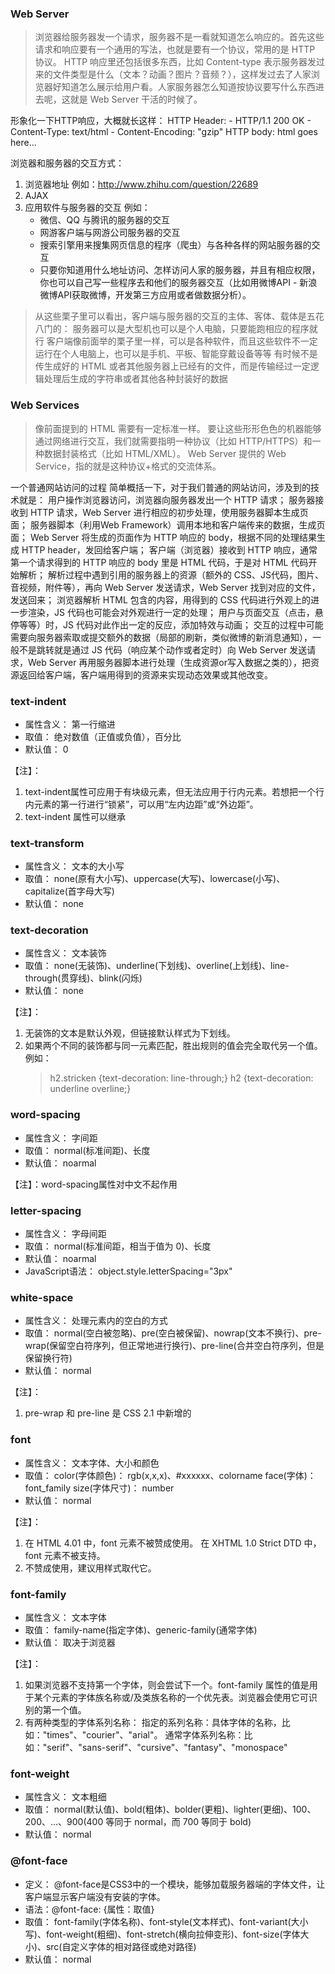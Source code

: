 ### Web Server

> 浏览器给服务器发一个请求，服务器不是一看就知道怎么响应的。首先这些请求和响应要有一个通用的写法，也就是要有一个协议，常用的是 HTTP 协议。
> HTTP 响应里还包括很多东西，比如 Content-type 表示服务器发过来的文件类型是什么（文本？动画？图片？音频？），这样发过去了人家浏览器好知道怎么展示给用户看。人家服务器怎么知道按协议要写什么东西进去呢，这就是 Web Server 干活的时候了。


形象化一下HTTP响应，大概就长这样：
HTTP Header:
    - HTTP/1.1 200 OK
    - Content-Type: text/html
    - Content-Encoding: "gzip"
HTTP body:
    html goes here...

浏览器和服务器的交互方式：
1. 浏览器地址 例如：http://www.zhihu.com/question/22689
2. AJAX
3. 应用软件与服务器的交互 
   例如：
    - 微信、QQ 与腾讯的服务器的交互
    - 网游客户端与网游公司服务器的交互
    - 搜索引擎用来搜集网页信息的程序（爬虫）与各种各样的网站服务器的交互
    - 只要你知道用什么地址访问、怎样访问人家的服务器，并且有相应权限，你也可以自己写一些程序去和他们的服务器交互（比如用微博API - 新浪微博API获取微博，开发第三方应用或者做数据分析）。

> 从这些栗子里可以看出，客户端与服务器的交互的主体、客体、载体是五花八门的：
> 服务器可以是大型机也可以是个人电脑，只要能跑相应的程序就行
> 客户端像前面举的栗子里一样，可以是各种软件，而且这些软件不一定运行在个人电脑上，也可以是手机、平板、智能穿戴设备等等
> 有时候不是传生成好的 HTML 或者其他服务器上已经有的文件，而是传输经过一定逻辑处理后生成的字符串或者其他各种封装好的数据    


### Web Services
> 像前面提到的 HTML 需要有一定标准一样。
> 要让这些形形色色的机器能够通过网络进行交互，我们就需要指明一种协议（比如 HTTP/HTTPS）和一种数据封装格式（比如 HTML/XML）。
> Web Server 提供的 Web Service，指的就是这种协议+格式的交流体系。

一个普通网站访问的过程
简单概括一下，对于我们普通的网站访问，涉及到的技术就是：
用户操作浏览器访问，浏览器向服务器发出一个 HTTP 请求；
服务器接收到 HTTP 请求，Web Server 进行相应的初步处理，使用服务器脚本生成页面；
服务器脚本（利用Web Framework）调用本地和客户端传来的数据，生成页面；
Web Server 将生成的页面作为 HTTP 响应的 body，根据不同的处理结果生成 HTTP header，发回给客户端；
客户端（浏览器）接收到 HTTP 响应，通常第一个请求得到的 HTTP 响应的 body 里是 HTML 代码，于是对 HTML 代码开始解析；
解析过程中遇到引用的服务器上的资源（额外的 CSS、JS代码，图片、音视频，附件等），再向 Web Server 发送请求，Web Server 找到对应的文件，发送回来；
浏览器解析 HTML 包含的内容，用得到的 CSS 代码进行外观上的进一步渲染，JS 代码也可能会对外观进行一定的处理；
用户与页面交互（点击，悬停等等）时，JS 代码对此作出一定的反应，添加特效与动画；
交互的过程中可能需要向服务器索取或提交额外的数据（局部的刷新，类似微博的新消息通知），一般不是跳转就是通过 JS 代码（响应某个动作或者定时）向 Web Server 发送请求，Web Server 再用服务器脚本进行处理（生成资源or写入数据之类的），把资源返回给客户端，客户端用得到的资源来实现动态效果或其他改变。

### text-indent

* 属性含义： 第一行缩进
* 取值： 绝对数值（正值或负值），百分比
* 默认值： 0

【注】：
1. text-indent属性可应用于有块级元素，但无法应用于行内元素。若想把一个行内元素的第一行进行“锁紧”，可以用“左内边距”或“外边距”。
2. text-indent 属性可以继承


### text-transform

* 属性含义： 文本的大小写
* 取值： none(原有大小写)、uppercase(大写)、lowercase(小写)、capitalize(首字母大写)
* 默认值： none

### text-decoration

* 属性含义： 文本装饰
* 取值： none(无装饰)、underline(下划线)、overline(上划线)、line-through(贯穿线)、blink(闪烁)
* 默认值： none

【注】：
1. 无装饰的文本是默认外观，但链接默认样式为下划线。
2. 如果两个不同的装饰都与同一元素匹配，胜出规则的值会完全取代另一个值。
   例如：
   >h2.stricken {text-decoration: line-through;}
   >h2 {text-decoration: underline overline;}

### word-spacing

* 属性含义： 字间距
* 取值： normal(标准间距)、长度
* 默认值： noarmal

【注】：word-spacing属性对中文不起作用

### letter-spacing

* 属性含义： 字母间距
* 取值： normal(标准间距，相当于值为 0)、长度
* 默认值： noarmal
* JavaScript语法： object.style.letterSpacing="3px"

### white-space

* 属性含义： 处理元素内的空白的方式
* 取值： normal(空白被忽略)、pre(空白被保留)、nowrap(文本不换行)、pre-wrap(保留空白符序列，但正常地进行换行)、pre-line(合并空白符序列，但是保留换行符)
* 默认值： normal

【注】：
1. pre-wrap 和 pre-line 是 CSS 2.1 中新增的

### font

* 属性含义： 文本字体、大小和颜色
* 取值： color(字体颜色)： rgb(x,x,x)、#xxxxxx、colorname
	     face(字体)： font_family
	     size(字体尺寸)： number
* 默认值： normal

【注】：
1. 在 HTML 4.01 中，font 元素不被赞成使用。
   在 XHTML 1.0 Strict DTD 中，font 元素不被支持。
2. 不赞成使用，建议用样式取代它。

### font-family

* 属性含义： 文本字体
* 取值： family-name(指定字体)、generic-family(通常字体)
* 默认值： 取决于浏览器

【注】：
1. 如果浏览器不支持第一个字体，则会尝试下一个。font-family 属性的值是用于某个元素的字体族名称或/及类族名称的一个优先表。浏览器会使用它可识别的第一个值。
2. 有两种类型的字体系列名称：
   指定的系列名称：具体字体的名称，比如："times"、"courier"、"arial"。
   通常字体系列名称：比如："serif"、"sans-serif"、"cursive"、"fantasy"、"monospace"

### font-weight

* 属性含义： 文本粗细
* 取值： normal(默认值)、bold(粗体)、bolder(更粗)、lighter(更细)、100、200、...、900(400 等同于 normal，而 700 等同于 bold)
* 默认值： normal

### @font-face

* 定义： @font-face是CSS3中的一个模块，能够加载服务器端的字体文件，让客户端显示客户端没有安装的字体。
* 语法：@font-face: {属性：取值}
* 取值： font-family(字体名称)、font-style(文本样式)、font-variant(大小写)、font-weight(粗细)、font-stretch(横向拉伸变形)、font-size(字体大小)、src(自定义字体的相对路径或绝对路径)
* 默认值： normal